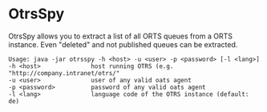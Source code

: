 OtrsSpy
=======

OtrsSpy allows you to extract a list of all ORTS queues from a ORTS instance. Even "deleted" and not published queues can be extracted.

````
Usage: java -jar otrsspy -h <host> -u <user> -p <password> [-l <lang>]
-h <host>              host running OTRS (e.g. "http://company.intranet/otrs/"
-u <user>              user of any valid oats agent
-p <password>          password of any valid oats agent
-l <lang>              language code of the OTRS instance (default: de)
````
